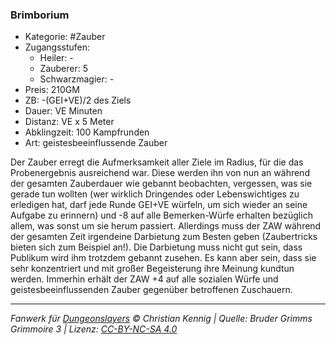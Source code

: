 ### Brimborium

- Kategorie: #Zauber
- Zugangsstufen:
  - Heiler: -
  - Zauberer: 5
  - Schwarzmagier: -
- Preis: 210GM
- ZB: -(GEI+VE)/2 des Ziels
- Dauer: VE Minuten
- Distanz: VE x 5 Meter
- Abklingzeit: 100 Kampfrunden
- Art: geistesbeeinflussende Zauber



Der Zauber erregt die Aufmerksamkeit aller Ziele im Radius, für die das Probenergebnis ausreichend war. Diese werden ihn von nun an während der gesamten Zauberdauer wie gebannt beobachten, vergessen, was sie gerade tun wollten (wer wirklich Dringendes oder Lebenswichtiges zu erledigen hat, darf jede Runde GEI+VE würfeln, um sich wieder an seine Aufgabe zu erinnern) und -8 auf alle Bemerken-Würfe erhalten bezüglich allem, was sonst um sie herum passiert. Allerdings muss der ZAW während der gesamten Zeit irgendeine Darbietung zum Besten geben (Zaubertricks bieten sich zum Beispiel an!). Die Darbietung muss nicht gut sein, dass Publikum wird ihm trotzdem gebannt zusehen. Es kann aber sein, dass sie sehr konzentriert und mit großer Begeisterung ihre Meinung kundtun werden. Immerhin erhält der ZAW +4 auf alle sozialen Würfe und geistesbeeinflussenden Zauber gegenüber betroffenen Zuschauern.

---

_Fanwerk für [Dungeonslayers](https://www.dungeonslayers.net/) © Christian Kennig | Quelle: Bruder Grimms Grimmoire 3 | Lizenz: [CC-BY-NC-SA 4.0](https://creativecommons.org/licenses/by-nc-sa/4.0/deed.de)_
